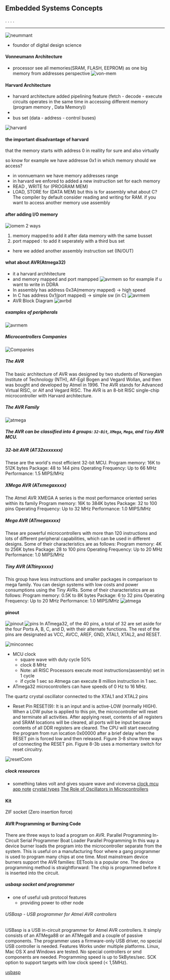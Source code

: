 ## Embedded Systems Concepts

.
.
.
.

---

![neummant](imgs/vonneumann.JPG)

- foundor of digital design science

#### Vonneumann Architecture

- processor see all memories(SRAM, FLASH, EEPROM) as one big memory from addresses perspective
  ![von-mem](imgs/vonneummanMem.JPG)

#### Harvard Architecture

- harvard architecture added pipelining feature (fetch - decode - execute circuits operates in the same time in accessing different memory (program memory , Data Memory))
-
- bus set (data - address - control buses)

![harvard](imgs/harvard.JPG)

#### the important disadvantage of harvard

that the memory starts with address 0 in reallity for sure and also virtually

so know for example we have addresse 0x1 in which memory should we access?

- in vonnuemann we have memory addresses range
- in harvard we enfored to added a new instruction set for each memory
- READ , WRITE for (PROGRAM MEM)
- LOAD, STORE for (DATA MEM)
  but this is for assembly what about C?
  The compiler by default consider reading and writing for RAM.
  if you want to access another memory use assembly

#### after adding I/O memory

![iomem](imgs/iomem.JPG)
2 ways

1. memory mapped:to add it after data memory with the same busset
2. port mapped : to add it seperately with a third bus set

- here we added another assembly instruction set (IN/OUT)

#### what about AVR(Atmega32)

- it a harvard archhitecture
- and memory mapped and port mampped
  ![avrmem](imgs/arvmem.JPG)
  so for example if u want to write in DDRA
- In assembly has address 0x3A(memory mapped) -> high speed
- In C has address 0x1(port mapped) -> simple sw (in C)
  ![avrmem](imgs/ddra.JPG)
- AVR Block Diagram
  ![avrbd](imgs/AVR_Block_Diagram.JPG)

##### examples of peripherals

![avrmem](imgs/peripheral.JPG)

##### Microcontrollers Companies

![Companies](imgs/companies.JPG)

##### The AVR

The basic architecture of AVR was designed by two students of Norwegian Institute of Technology (NTH), Alf-Egil Bogen and Vegard Wollan, and then was bought and developed by Atmel in 1996.
The AVR stands for Advanced Virtual RISC, or Alf and Vegard RISC.
The AVR is an 8-bit RISC single-chip microcontroller with Harvard architecture.

##### The AVR Family

![atmega](imgs/atmeg32.JPG)

##### The AVR can be classified into 4 groups: `32-Bit`, `XMega`, `Mega`, and `Tiny` AVR MCU.

##### 32-bit AVR (AT32xxxxxxx)

These are the world's most efficient 32-bit MCU.
Program memory: 16K to 512K bytes
Package: 48 to 144 pins
Operating Frequency: Up to 66 MHz
Performance: 1.5 MIPS/MHz

##### XMega AVR (ATxmegaxxxx)

The Atmel AVR XMEGA A series is the most performance oriented series within its family
Program memory: 16K to 384K bytes
Package: 32 to 100 pins
Operating Frequency: Up to 32 MHz
Performance: 1.0 MIPS/MHz

##### Mega AVR (ATmegaxxxx)

These are powerful microcontrollers with more than 120 instructions and lots of different peripheral capabilities, which can be used in different designs. Some of their characteristics are as follows:
Program memory: 4K to 256K bytes
Package: 28 to 100 pins
Operating Frequency: Up to 20 MHz
Performance: 1.0 MIPS/MHz

##### Tiny AVR (ATtinyxxxx)

This group have less instructions and smaller packages in comparison to mega family. You can design systems with low costs and power consumptions using the Tiny AVRs. Some of their characteristics are as follows:
Program memory: 0.5K to 8K bytes
Package: 6 to 32 pins
Operating Frequency: Up to 20 MHz
Performance: 1.0 MIPS/MHz
![atmega](imgs/ATMEGA.JPG)

#### pinout

![pinout](imgs/pinout.JPG)
![pins](imgs/PINS.JPG)
In ATmega32, of the 40 pins, a total of 32 are set aside for the four Ports A, B, C, and D, with their alternate functions. The rest of the pins are designated as VCC, AVCC, AREF, GND, XTAL1, XTAL2, and RESET.

![minconnec](imgs/minConnc.JPG)

- MCU clock
  - square wave with duty cycle 50%
  - clock 8 MHz
  - Note: all RISC Processors execute most instructions(assembly) set in 1 cycle
  - if cycle 1 sec so Atmega can execute 8 million instruction in 1 sec.
- ATmega32 microcontrollers can have speeds of 0 Hz to 16 MHz.

The quartz crystal oscillator connected to the XTAL1 and XTAL2 pins

- Reset Pin
  RESET(9): It is an input and is active-LOW (normally HIGH).
  When a LOW pulse is applied to this pin, the microcontroller will reset and terminate all activities.
  After applying reset, contents of all registers and SRAM locations will be cleared, all ports will be input because contents of all DDR registers are cleared. The CPU will start executing the program from run location 0x00000 after a brief delay when the RESET pin is forced low and then released.
  Figure 3-8 show three ways of connecting the RESET pin. Figure 8-3b uses a momentary switch for reset circuitry.

![resetConn](imgs/resetConn.JPG)

##### clock resources

- something takes volt and gives square wave and viceversa
  [clock mcu app note](https://www.analog.com/en/resources/design-notes/microcontroller-clock-selection-options.html)
  [crystal types](https://www.siward.com/en/about/industry/Different_Types_of_Crystal_Oscillators__A_Comprehensive_Guide)
  [The Role of Oscillators in Microcontrollers](https://resources.pcb.cadence.com/blog/2022-the-role-of-oscillators-in-microcontrollers)

#### Kit

ZIF socket (Zero insertion force)

#### AVR Programming or Burning Code

There are three ways to load a program on AVR.
Parallel Programming
In-Circuit Serial Programmer
Boat Loader
Parallel Programming
In this way a device burner loads the program into the microcontroller separate from the system.
This is useful on a manufacturing floor where a gang programmer is used to program many chips at one time.
Most mainstream device burners support the AVR families: EETools is a popular one.
The device programming method is straightforward: The chip is programmed before it is inserted into the circuit.

##### usbasp socket and programmer

- one of useful usb protocol features
  - providing power to other node

###### USBasp - USB programmer for Atmel AVR controllers

USBasp is a USB in-circuit programmer for Atmel AVR controllers. It simply consists of an ATMega88 or an ATMega8 and a couple of passive components. The programmer uses a firmware-only USB driver, no special USB controller is needed.
Features
Works under multiple platforms. Linux, Mac OS X and Windows are tested.
No special controllers or smd components are needed.
Programming speed is up to 5kBytes/sec.
SCK option to support targets with low clock speed (< 1,5MHz).

[usbasp](https://www.fischl.de/usbasp/)
